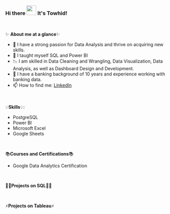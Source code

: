 
###  Hi there <img src="https://raw.githubusercontent.com/MartinHeinz/MartinHeinz/master/wave.gif" width="30px"> It's Towhid!

<p>&nbsp;</p>

✨ **About me at a glance**✨
- 👀 I have a strong passion for Data Analysis and thrive on acquiring new skills.
- 🌱 I taught myself SQL and Power BI
- 📉 I am skilled in Data Cleaning and Wrangling, Data Visualization, Data Analysis, as well as Dashboard Design and Development.
- 💉 I have a banking background of 10 years and experience working with banking data.
- 📫 How to find me: [LinkedIn](https://www.linkedin.com/in/islammdtowhidul/)

<p>&nbsp;</p>

 💡**Skills**💡:
 
- PostgreSQL
- Power BI
- Microsoft Excel
- Google Sheets


 <p>&nbsp;</p>


 📚**Courses and Certifications**📚
 
 - Google Data Analytics Certification


<p>&nbsp;</p>

 👩‍💻**Projects on SQL**👩‍💻

 
<p>&nbsp;</p>

 ⚡**Projects on Tableau**⚡


<!--

 
 ⚡**Projects on Tableau**⚡
 
 - **Space Challenge**: Click [HERE](https://public.tableau.com/app/profile/thais.cooke/viz/SpaceMissions_16605611230430/Dashboard1)
 
 - **NYC_Airbnb**: Click [HERE](https://public.tableau.com/app/profile/thais.cooke/viz/NYC_airbnb_16590391722840/Story1)
 
 - **Aibnb Seattle**: Click [HERE](https://public.tableau.com/app/profile/thais.cooke/viz/AirbnbSeattle_16587973599060/Dashboard1)
 
 - **BellaBeat Capstone Project**: Click [HERE](https://public.tableau.com/app/profile/thais.cooke/viz/BellaBeat_Capstone_Project/BellabeatFitnessAnalysis)
 
 - **COVID Dashboard**: Click [HERE](https://public.tableau.com/app/profile/thais.cooke/viz/CovidDashboardProject_16450981925780/Dashboard1)
 
 - **Interactive Halloween Candy Tableau Dashboard**: Click [HERE](https://public.tableau.com/app/profile/thais.cooke/viz/HalloweenCandyAnalysis/Dashboard1)
 
 <p>&nbsp;</p>
 
 
 👩‍💻**Projects on SQL**👩‍💻
 
- **Cleaning Data in SQL**: Click [HERE](https://github.com/ThaisCooke/Nashville_Housing/blob/main/Data_Cleaning_SQL)

- **Danny's Diner**: Click [HERE](https://github.com/ThaisCooke/DannysDiner/blob/main/code)

- **Pizza Runner**: Click [HERE](https://github.com/ThaisCooke/pizza_runner)

- **Aibnb_NYC**: Click [HERE](https://github.com/ThaisCooke/NYC_airbnb/blob/main/airbnb)

- **Space Missions**: Click [HERE](https://github.com/ThaisCooke/Space_missions/blob/main/space_missions)

- **Game of Thrones**: Click [HERE](https://github.com/ThaisCooke/GOT/blob/main/SQLQueryGOT.sql)

- **BellaBeat**: Click [HERE](https://github.com/ThaisCooke/Bellabeat/blob/main/capstoneproject)

- **COVID Project**: Click [HERE](https://github.com/ThaisCooke/COVIDProject/blob/main/COVID)

- **Halloween Candy Analysis**: Click [HERE](https://github.com/ThaisCooke/halloweencandy/blob/main/candy)




 <p>&nbsp;</p>
 
[![Khuyen's github stats](https://github-readme-stats.vercel.app/api?username=thaiscooke&count_private=true&show_icons=true&theme=radical&hide_rank=false)](https://github.com/anuraghazra/github-readme-stats)

-->


<!--
**towhidrazu/towhidrazu** is a ✨ _special_ ✨ repository because its `README.md` (this file) appears on your GitHub profile.

Here are some ideas to get you started:

- 🔭 I’m currently working on ...
- 🌱 I’m currently learning ...
- 👯 I’m looking to collaborate on ...
- 🤔 I’m looking for help with ...
- 💬 Ask me about ...
- 📫 How to reach me: ...
- 😄 Pronouns: ...
- ⚡ Fun fact: ...
-->
